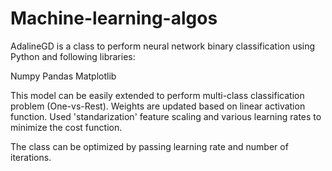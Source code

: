 # Machine-learning-algos

AdalineGD is a class to perform neural network binary classification using Python and following libraries:

Numpy
Pandas
Matplotlib

This model can be easily extended to perform multi-class classification problem (One-vs-Rest). 
Weights are updated based on linear activation function. Used 'standarization' feature scaling and various learning rates to minimize the cost function. 

The class can be optimized by passing learning rate and number of iterations.